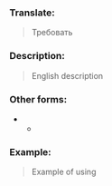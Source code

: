 ### Translate:
>Требовать
### Description:
>English description 

### Other forms:
* *
### Example:
>Example of using 
